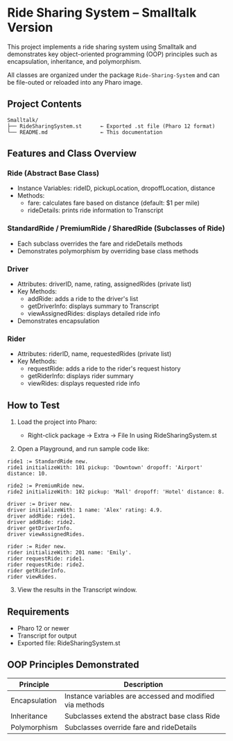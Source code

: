 # Ride Sharing System – Smalltalk Version

This project implements a ride sharing system using Smalltalk and demonstrates key object-oriented programming (OOP) principles such as encapsulation, inheritance, and polymorphism.

All classes are organized under the package `Ride-Sharing-System` and can be file-outed or reloaded into any Pharo image.

## Project Contents
```
Smalltalk/
├── RideSharingSystem.st      ← Exported .st file (Pharo 12 format)
└── README.md                 ← This documentation
```

## Features and Class Overview

### Ride (Abstract Base Class)
- Instance Variables: rideID, pickupLocation, dropoffLocation, distance
- Methods:
  - fare: calculates fare based on distance (default: $1 per mile)
  - rideDetails: prints ride information to Transcript

### StandardRide / PremiumRide / SharedRide (Subclasses of Ride)
- Each subclass overrides the fare and rideDetails methods
- Demonstrates polymorphism by overriding base class methods

### Driver
- Attributes: driverID, name, rating, assignedRides (private list)
- Key Methods:
  - addRide: adds a ride to the driver's list
  - getDriverInfo: displays summary to Transcript
  - viewAssignedRides: displays detailed ride info
- Demonstrates encapsulation

### Rider
- Attributes: riderID, name, requestedRides (private list)
- Key Methods:
  - requestRide: adds a ride to the rider's request history
  - getRiderInfo: displays rider summary
  - viewRides: displays requested ride info

## How to Test

1. Load the project into Pharo:
   - Right-click package → Extra → File In using RideSharingSystem.st

2. Open a Playground, and run sample code like:
```
ride1 := StandardRide new.
ride1 initializeWith: 101 pickup: 'Downtown' dropoff: 'Airport' distance: 10.

ride2 := PremiumRide new.
ride2 initializeWith: 102 pickup: 'Mall' dropoff: 'Hotel' distance: 8.

driver := Driver new.
driver initializeWith: 1 name: 'Alex' rating: 4.9.
driver addRide: ride1.
driver addRide: ride2.
driver getDriverInfo.
driver viewAssignedRides.

rider := Rider new.
rider initializeWith: 201 name: 'Emily'.
rider requestRide: ride1.
rider requestRide: ride2.
rider getRiderInfo.
rider viewRides.
```
3. View the results in the Transcript window.

## Requirements

- Pharo 12 or newer
- Transcript for output
- Exported file: RideSharingSystem.st

## OOP Principles Demonstrated

| Principle      | Description                                                |
|----------------|------------------------------------------------------------|
| Encapsulation  | Instance variables are accessed and modified via methods   |
| Inheritance    | Subclasses extend the abstract base class Ride             |
| Polymorphism   | Subclasses override fare and rideDetails                   |

